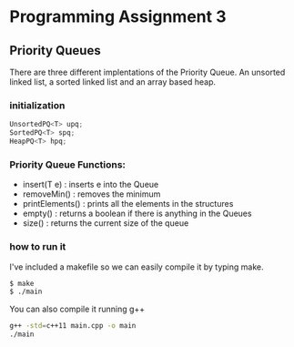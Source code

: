 # Programming Assignment 3

## Priority Queues

There are three different implentations of the Priority Queue. An unsorted linked list,
a sorted linked list and an array based heap. 

### initialization

```c++
UnsortedPQ<T> upq;
SortedPQ<T> spq;
HeapPQ<T> hpq;
```

### Priority Queue Functions:
  - insert(T e) : inserts e into the Queue
  - removeMin() : removes the minimum
  - printElements() : prints all the elements in the structures
  - empty() : returns a boolean if there is anything in the Queues
  - size() : returns the current size of the queue



### how to run it

I've included a makefile so we can easily compile it by typing make.

```sh
$ make
$ ./main
```

You can also compile it running g++
```sh
g++ -std=c++11 main.cpp -o main
./main
```
